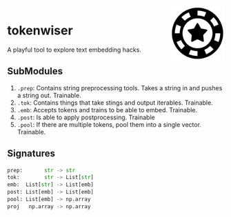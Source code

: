 <img src="token.png" width=125 height=125 align="right">

# tokenwiser

A playful tool to explore text embedding hacks. 

## SubModules

1. `.prep`: Contains string preprocessing tools. Takes a string in and pushes a string out. Trainable. 
2. `.tok`: Contains things that take stings and output iterables. Trainable.
3. `.emb`: Accepts tokens and trains to be able to embed. Trainable.
4. `.post`: Is able to apply postprocessing. Trainable
5. `.pool`: If there are multiple tokens, pool them into a single vector. Trainable. 

## Signatures 

```python
prep:       str -> str
tok:        str -> List[str]
emb:  List[str] -> List[emb]
post: List[emb] -> List[emb]
pool: List[emb] -> np.array
proj   np.array -> np.array
```
